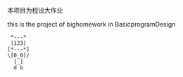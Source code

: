 本项目为程设大作业

this is the project of bighomework in BasicprogramDesign

     *---*
     |123|
    [*---*]
    \[0_0]/
      [_]
      d b